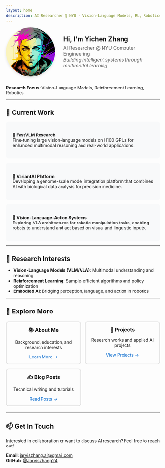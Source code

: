 ```yaml
---
layout: home
description: AI Researcher @ NYU - Vision-Language Models, RL, Robotics
---
```


<div style="display: flex; align-items: center; gap: 2em; margin-bottom: 2em; flex-wrap: wap;">
  <img src="/assets/profile.png" alt="Yichen Zhang" width="160" style="border-radius: 50%; box-shadow: 0 4px 8px rgba(0,0,0,0.1);">
  <div>
    <h2 style="margin: 0;">Hi, I'm Yichen Zhang</h2>
    <p style="font-size: 1.1em; color: #555; margin: 0.5em 0 0 0;">
      AI Researcher @ NYU Computer Engineering<br>
      <em>Building intelligent systems through multimodal learning</em>
    </p>
  </div>
</div>

**Research Focus**: Vision-Language Models, Reinforcement Learning, Robotics

---

## 🔬 Current Work

<div style="background: #f8f9fa; padding: 1.5em; border-radius: 8px; margin: 1em 0;">

**🚀 FastVLM Research**  
Fine-tuning large vision-language models on H100 GPUs for enhanced multimodal reasoning and real-world applications.
</div>

<div style="background: #f8f9fa; padding: 1.5em; border-radius: 8px; margin: 1em 0;">

**🧬 VariantAI Platform**  
Developing a genome-scale model integration platform that combines AI with biological data analysis for precision medicine.
</div>

<div style="background: #f8f9fa; padding: 1.5em; border-radius: 8px; margin: 1em 0;">

**🤖 Vision-Language-Action Systems**  
Exploring VLA architectures for robotic manipulation tasks, enabling robots to understand and act based on visual and linguistic inputs.

</div>

---

## 🎯 Research Interests

- **Vision-Language Models (VLM/VLA)**: Multimodal understanding and reasoning
- **Reinforcement Learning**: Sample-efficient algorithms and policy optimization  
- **Embodied AI**: Bridging perception, language, and action in robotics

---

## 🧩 Explore More

<div style="display: grid; grid-template-columns: repeat(auto-fit, minmax(200px, 1fr)); gap: 1em; margin: 1.5em 0;">
  <div style="padding: 1em; border: 2px solid #e0e0e0; border-radius: 8px; text-align: center;">
    <h3 style="margin-top: 0;">📚 About Me</h3>
    <p>Background, education, and research interests</p>
    <a href="/about" style="text-decoration: none; color: #0066cc;">Learn More →</a>
  </div>
  <div style="padding: 1em; border: 2px solid #e0e0e0; border-radius: 8px; text-align: center;">
    <h3 style="margin-top: 0;">🔬 Projects</h3>
    <p>Research works and applied AI projects</p>
    <a href="/projects" style="text-decoration: none; color: #0066cc;">View Projects →</a>
  </div>
  <div style="padding: 1em; border: 2px solid #e0e0e0; border-radius: 8px; text-align: center;">
    <h3 style="margin-top: 0;">✍️ Blog Posts</h3>
    <p>Technical writing and tutorials</p>
    <a href="/posts" style="text-decoration: none; color: #0066cc;">Read Posts →</a>
  </div>
</div>

---

## 📫 Get In Touch

Interested in collaboration or want to discuss AI research? Feel free to reach out!

**Email**: [jarviszhang.ai@gmail.com](mailto:jarviszhang.ai@gmail.com)  
**GitHub**: [@JarvisZhang24](https://github.com/JarvisZhang24) 